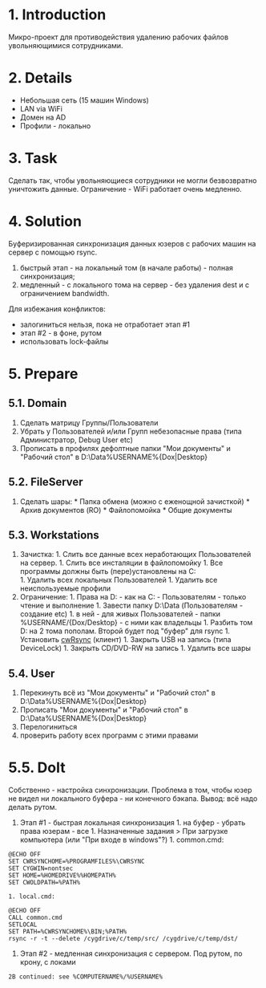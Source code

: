# 1. Introduction #

Микро-проект для противодействия удалению рабочих файлов увольняющимися сотрудниками.

# 2. Details #
  * Небольшая сеть (15 машин Windows)
  * LAN via WiFi
  * Домен на AD
  * Профили - локально

# 3. Task #

Сделать так, чтобы увольняющиеся сотрудники не могли безвозвратно уничтожить данные. Ограничение - WiFi работает очень медленно.

# 4. Solution #

Буферизированная синхронизация данных юзеров с рабочих машин на сервер с помощью rsync.
  1. быстрый этап - на локальный том (в начале работы) - полная синхронизация;
  1. медленный - с локального тома на сервер - без удаления dest и с ограничением bandwidth.

Для избежания конфликтов:
  * залогиниться нельзя, пока не отработает этап #1
  * этап #2 - в фоне, рутом
  * использовать lock-файлы

# 5. Prepare #

## 5.1. Domain ##
  1. Сделать матрицу Группы/Пользователи
  1. Убрать у Пользователей и/или Групп небезопасные права (типа Администратор, Debug User etc)
  1. Прописать в профилях дефолтные папки "Мои документы" и "Рабочий стол" в D:\Data\%USERNAME%{Dox|Desktop}

## 5.2. FileServer ##
  1. Сделать шары:
    * Папка обмена (можно с еженощной зачисткой)
    * Архив документов (RO)
    * Файлопомойка
    * Общие документы

## 5.3. Workstations ##
  1. Зачистка:
    1. Слить все данные всех неработающих Пользователей на сервер.
    1. Слить все инсталяции в файлопомойку
    1. Все программы должны быть (пере)установлены на C:\
    1. Удалить всех локальных Пользователей
    1. Удалить все неиспользуемые профили
  1. Ограничение:
    1. Права на D: - как на C: - Пользователям - только чтение и выполнение
    1. Завести папку D:\Data (Пользователям - создание etc)
    1. в ней - для живых Пользователей - папки %USERNAME/{Dox/Desktop} - с ними как владельцы
    1. Разбить том D: на 2 тома пополам. Второй будет под "буфер" для rsync
    1. Установить [cwRsync](http://www.itefix.no/i2/download) (клиент)
    1. Закрыть USB на запись (типа DeviceLock)
    1. Закрыть CD/DVD-RW на запись
    1. Удалить все шары

## 5.4. User ##
  1. Перекинуть всё из "Мои документы" и "Рабочий стол" в D:\Data\%USERNAME%{Dox|Desktop}
  1. Прописать "Мои документы" и "Рабочий стол" в D:\Data\%USERNAME%{Dox|Desktop}
  1. Перелогиниться
  1. проверить работу всех программ с этими правами

# 5.5. DoIt #
Собственно - настройка синхронизации.
Проблема в том, чтобы юзер не видел ни локального буфера - ни конечного бэкапа.
Вывод: всё надо делать рутом.
  1. Этап #1 - быстрая локальная синхронизация
    1. на буфер - убрать права юзерам - все
    1. Назначенные задания > При загрузке компьютера (или "При входе в windows"?)
    1. common.cmd:
```
@ECHO OFF
SET CWRSYNCHOME=%PROGRAMFILES%\CWRSYNC
SET CYGWIN=nontsec
SET HOME=%HOMEDRIVE%%HOMEPATH%
SET CWOLDPATH=%PATH%
```
    1. local.cmd:
```
@ECHO OFF
CALL common.cmd
SETLOCAL
SET PATH=%CWRSYNCHOME%\BIN;%PATH%
rsync -r -t --delete /cygdrive/c/temp/src/ /cygdrive/c/temp/dst/
```
  1. Этап #2 - медленная синхронизация с сервером. Под рутом, по крону, с локами
```
2B continued: see %COMPUTERNAME%/%USERNAME%
```